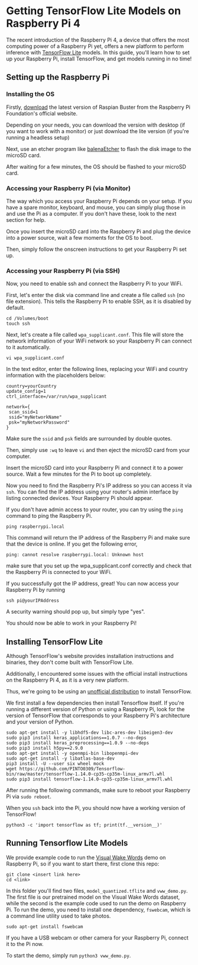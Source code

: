 # Getting TensorFlow Lite Models on Raspberry Pi 4

The recent introduction of the Raspberry Pi 4, a device that offers the most computing power of a Raspberry Pi yet, offers a new platform to perform inference with [TensorFlow Lite](https://www.tensorflow.org/lite) models. In this guide, you'll learn how to set up your Raspberry Pi, install TensorFlow, and get models running in no time!

## Setting up the Raspberry Pi

### Installing the OS

Firstly, [download](https://www.raspberrypi.org/downloads/raspbian/) the latest version of Raspian Buster from the Raspberry Pi Foundation's official website.

Depending on your needs, you can download the version with desktop (if you want to work with a monitor) or just download the lite version (if you're running a headless setup)

Next, use an etcher program like [balenaEtcher](https://www.balena.io/etcher/) to flash the disk image to the microSD card. 

After waiting for a few minutes, the OS should be flashed to your microSD card. 

### Accessing your Raspberry Pi (via Monitor)

The way which you access your Raspberry Pi depends on your setup. If you have a spare monitor, keyboard, and mouse, you can simply plug those in and use the Pi as a computer. If you don't have these, look to the next section for help.

Once you insert the microSD card into the Raspberry Pi and plug the device into a power source, wait a few moments for the OS to boot. 

Then, simply follow the onscreen instructions to get your Raspberry Pi set up.

### Accessing your Raspberry Pi (via SSH)

Now, you need to enable ssh and connect the Raspberry Pi to your WiFi. 

First, let's enter the disk via command line and create a file called `ssh` (no file extension). This tells the Raspberry Pi to enable SSH, as it is disabled by default.

```
cd /Volumes/boot
touch ssh
```

Next, let's create a file called `wpa_supplicant.conf`. This file will store the network information of your WiFi network so your Raspberry Pi can connect to it automatically.

```
vi wpa_supplicant.conf
```

In the text editor, enter the following lines, replacing your WiFi and country information with the placeholders below:

```
country=yourCountry 
update_config=1
ctrl_interface=/var/run/wpa_supplicant

network={
 scan_ssid=1
 ssid="myNetworkName"
 psk="myNetworkPassword"
}
```
Make sure the `ssid` and `psk` fields are surrounded by double quotes.

Then, simply use `:wq` to leave `vi` and then eject the microSD card from your computer.

Insert the microSD card into your Raspberry Pi and connect it to a power source. Wait a few minutes for the Pi to boot up completely.

Now you need to find the Raspberry Pi's IP address so you can access it via `ssh`. You can find the IP address using your router's admin interface by listing connected devices. Your Raspberry Pi should appear.

If you don't have admin access to your router, you can try using the `ping` command to ping the Raspberry Pi.

```
ping raspberrypi.local
```

This command will return the IP address of the Raspberry Pi and make sure that the device is online. If you get the following error,

```
ping: cannot resolve raspberrypi.local: Unknown host
```

make sure that you set up the wpa_supplicant.conf correctly and check that the Raspberry Pi is connected to your WiFi.

If you successfully got the IP address, great! You can now access your Raspberry Pi by running

```
ssh pi@yourIPAddress
```

A security warning should pop up, but simply type "yes".

You should now be able to work in your Raspberry Pi!

## Installing TensorFlow Lite

Although TensorFlow's website provides installation instructions and binaries, they don't come built with TensorFlow Lite.

Additionally, I encountered some issues with the official install instructions on the Raspberry Pi 4, as it is a very new platform.

Thus, we're going to be using an [unofficial distribution](https://github.com/PINTO0309/Tensorflow-bin) to install TensorFlow.

We first install a few dependencies then install Tensorflow itself. If you're running a different version of Python or using a Raspberry Pi, look for the version of TensorFlow that corresponds to your Raspberry Pi's architecture and your version of Python.

```
sudo apt-get install -y libhdf5-dev libc-ares-dev libeigen3-dev
sudo pip3 install keras_applications==1.0.7 --no-deps
sudo pip3 install keras_preprocessing==1.0.9 --no-deps
sudo pip3 install h5py==2.9.0
sudo apt-get install -y openmpi-bin libopenmpi-dev
sudo apt-get install -y libatlas-base-dev
pip3 install -U --user six wheel mock
wget https://github.com/PINTO0309/Tensorflow-bin/raw/master/tensorflow-1.14.0-cp35-cp35m-linux_armv7l.whl
sudo pip3 install tensorflow-1.14.0-cp35-cp35m-linux_armv7l.whl
```

After running the following commands, make sure to reboot your Raspberry Pi via `sudo reboot`.

When you `ssh` back into the Pi, you should now have a working version of TensorFlow!

```
python3 -c 'import tensorflow as tf; print(tf.__version__)'
```

## Running Tensorflow Lite Models

We provide example code to run the [Visual Wake Words](https://arxiv.org/abs/1906.05721) demo on Raspberry Pi, so if you want to start there, first clone this repo:
```
git clone <insert link here>
cd <link>
```
In this folder you'll find two files, `model_quantized.tflite` and `vww_demo.py`. The first file is our pretrained model on the Visual Wake Words dataset, while the second is the example code used to run the demo on Raspberry Pi. To run the demo, you need to install one dependency, `fswebcam`, which is a command line utility used to take photos. 

```
sudo apt-get install fswebcam
```

If you have a USB webcam or other camera for your Raspberry Pi, connect it to the Pi now.

To start the demo, simply run `python3 vww_demo.py`.